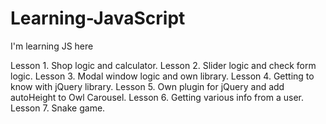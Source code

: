 # Learning-JavaScript
I'm learning JS here

Lesson 1. Shop logic and calculator.
Lesson 2. Slider logic and check form logic.
Lesson 3. Modal window logic and own library.
Lesson 4. Getting to know with jQuery library.
Lesson 5. Own plugin for jQuery and add autoHeight to Owl Carousel.
Lesson 6. Getting various info from a user.
Lesson 7. Snake game. 
